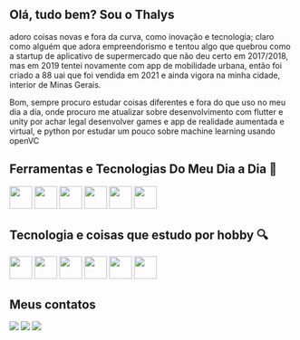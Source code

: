 ## Olá, tudo bem? Sou o Thalys 
<p> adoro coisas novas e fora da curva, como inovação e tecnologia; claro como alguém que adora empreendorismo e tentou algo que quebrou como a startup de aplicativo de supermercado que não deu certo em 2017/2018, mas em 2019 tentei novamente com app de mobilidade urbana, então foi criado a 88 uai que foi  vendida em 2021 e ainda vigora na minha cidade, interior de Minas Gerais.

Bom, sempre procuro estudar coisas diferentes e fora do que uso no meu dia a dia, onde procuro me atualizar sobre desenvolvimento com flutter e unity por achar legal desenvolver games e app de realidade aumentada e virtual, e python por estudar um pouco sobre machine learning usando openVC</p>

## Ferramentas e Tecnologias Do Meu Dia a Dia 🔨
<div>

<img src="https://cdn.jsdelivr.net/gh/devicons/devicon/icons/java/java-original.svg" width="40" height="40"/>

<img src="https://cdn.jsdelivr.net/gh/devicons/devicon/icons/spring/spring-original.svg" width="40" height="40"/>

<img src="https://cdn.jsdelivr.net/gh/devicons/devicon/icons/angularjs/angularjs-original.svg" width="40" height="40"/>

<img src="https://cdn.jsdelivr.net/gh/devicons/devicon/icons/vscode/vscode-original.svg" width="40" height="40"/>

<img src="https://cdn.jsdelivr.net/gh/devicons/devicon/icons/github/github-original.svg" width="40" height="40"/>

<img src="https://cdn.jsdelivr.net/gh/devicons/devicon/icons/gitlab/gitlab-original.svg" width="40" height="40"/>

</div>

## Tecnologia e coisas que estudo por hobby 🔍
<div> 
<img src="https://cdn.jsdelivr.net/gh/devicons/devicon/icons/python/python-original.svg" width="40" height="40"/>

<img src="https://cdn.jsdelivr.net/gh/devicons/devicon/icons/opencv/opencv-original.svg" width="40" height="40"/>

<img src="https://cdn.jsdelivr.net/gh/devicons/devicon/icons/flutter/flutter-original.svg" width="40" height="40"/>

<img src="https://cdn.jsdelivr.net/gh/devicons/devicon/icons/csharp/csharp-original.svg" width="40" height="40"/>          
                    
<img src="https://cdn.jsdelivr.net/gh/devicons/devicon/icons/unity/unity-original.svg" width="40" height="40"/>

<img src="https://cdn.jsdelivr.net/gh/devicons/devicon/icons/qt/qt-original.svg" width="40" height="40"/>
</div>          
          
          
 ## Meus contatos
<div>
<a href="https://instagram.com/thalysmc" target="_blank"><img src="https://img.shields.io/badge/-Instagram-%23E4405F?style=for-the-badge&logo=instagram&logoColor=white" target="_blank"></a>
<a href = "mailto:thalyscosta99@gmail.com"><img src="https://img.shields.io/badge/Gmail-D14836?style=for-the-badge&logo=gmail&logoColor=white" target="_blank"></a>
<a href="https://www.linkedin.com/in/thalys-matos-costa-41ba15138/" target="_blank"><img src="https://img.shields.io/badge/-LinkedIn-%230077B5?style=for-the-badge&logo=linkedin&logoColor=white" target="_blank"></a>   
</div>



<!--
**TH4LY5/TH4LY5** is a ✨ _special_ ✨ repository because its `README.md` (this file) appears on your GitHub profile.

Here are some ideas to get you started:

- 🔭 I’m currently working on ...
- 🌱 I’m currently learning ...
- 👯 I’m looking to collaborate on ...
- 🤔 I’m looking for help with ...
- 💬 Ask me about ...
- 📫 How to reach me: ...
- 😄 Pronouns: ...
- ⚡ Fun fact: ...
-->
